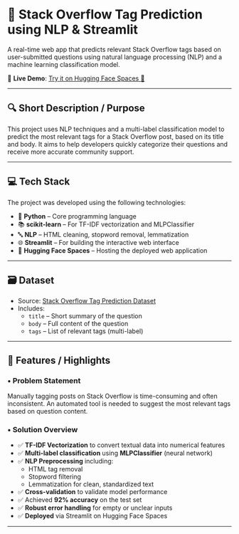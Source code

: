 # 🧠 Stack Overflow Tag Prediction using NLP & Streamlit

A real-time web app that predicts relevant Stack Overflow tags based on user-submitted questions using natural language processing (NLP) and a machine learning classification model.

🔗 **Live Demo**: [Try it on Hugging Face Spaces 🚀](https://huggingface.co/spaces/sahitya6183/Stack_Over_FLow)

---

## 🔍 Short Description / Purpose

This project uses NLP techniques and a multi-label classification model to predict the most relevant tags for a Stack Overflow post, based on its title and body. It aims to help developers quickly categorize their questions and receive more accurate community support.

---

## 💻 Tech Stack

The project was developed using the following technologies:

- 🐍 **Python** – Core programming language  
- 📚 **scikit-learn** – For TF-IDF vectorization and MLPClassifier  
- 🔤 **NLP** – HTML cleaning, stopword removal, lemmatization  
- 🌐 **Streamlit** – For building the interactive web interface  
- 🤗 **Hugging Face Spaces** – Hosting the deployed web application

---

## 🗃️ Dataset

- Source: [Stack Overflow Tag Prediction Dataset](https://stackoverflow.com/questions)
- Includes:  
  - `title` – Short summary of the question  
  - `body` – Full content of the question  
  - `tags` – List of relevant tags (multi-label)

---

## 🎯 Features / Highlights

### • Problem Statement

Manually tagging posts on Stack Overflow is time-consuming and often inconsistent. An automated tool is needed to suggest the most relevant tags based on question content.

### • Solution Overview

- ✅ **TF-IDF Vectorization** to convert textual data into numerical features  
- ✅ **Multi-label classification** using **MLPClassifier** (neural network)  
- ✅ **NLP Preprocessing** including:
  - HTML tag removal  
  - Stopword filtering  
  - Lemmatization for clean, standardized text  
- ✅ **Cross-validation** to validate model performance  
- ✅ Achieved **92% accuracy** on the test set  
- ✅ **Robust error handling** for empty or unclear inputs  
- ✅ **Deployed** via Streamlit on Hugging Face Spaces

---
